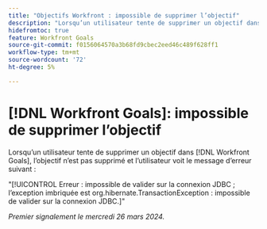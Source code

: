 ```yaml
---
title: "Objectifs Workfront : impossible de supprimer l’objectif"
description: "Lorsqu’un utilisateur tente de supprimer un objectif dans [!DNL Workfront Goals], l’objectif n’est pas supprimé et l’utilisateur voit un message d’erreur."
hidefromtoc: true
feature: Workfront Goals
source-git-commit: f0156064570a3b68fd9cbec2eed46c489f628ff1
workflow-type: tm+mt
source-wordcount: '72'
ht-degree: 5%

---
```



# [!DNL Workfront Goals]: impossible de supprimer l’objectif

Lorsqu’un utilisateur tente de supprimer un objectif dans [!DNL Workfront Goals], l’objectif n’est pas supprimé et l’utilisateur voit le message d’erreur suivant :

&quot;[!UICONTROL Erreur : impossible de valider sur la connexion JDBC ; l’exception imbriquée est org.hibernate.TransactionException : impossible de valider sur la connexion JDBC.]&quot;

_Premier signalement le mercredi 26 mars 2024._
